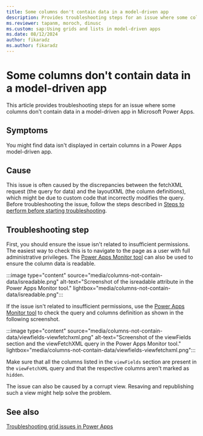 ```yaml
---
title: Some columns don't contain data in a model-driven app
description: Provides troubleshooting steps for an issue where some columns don't contain data in a Power Apps model-driven app.
ms.reviewer: tapanm, moroch, dinusc
ms.custom: sap:Using grids and lists in model-driven apps
ms.date: 08/12/2024
author: fikaradz
ms.author: fikaradz
---
```

# Some columns don't contain data in a model-driven app

This article provides troubleshooting steps for an issue where some columns don't contain data in a model-driven app in Microsoft Power Apps.

## Symptoms

You might find data isn't displayed in certain columns in a Power Apps model-driven app.

## Cause

This issue is often caused by the discrepancies between the fetchXML request (the query for data) and the layoutXML (the column definitions), which might be due to custom code that incorrectly modifies the query. Before troubleshooting the issue, follow the steps described in [Steps to perform before starting troubleshooting](grid-issues.md#steps-to-perform-before-starting-troubleshooting).

## Troubleshooting step

First, you should ensure the issue isn't related to insufficient permissions. The easiest way to check this is to navigate to the page as a user with full administrative privileges. The [Power Apps Monitor tool](/power-apps/maker/monitor-overview) can also be used to ensure the column data is readable.

:::image type="content" source="media/columns-not-contain-data/isreadable.png" alt-text="Screenshot of the isreadable attribute in the Power Apps Monitor tool." lightbox="media/columns-not-contain-data/isreadable.png":::

If the issue isn't related to insufficient permissions, use the [Power Apps Monitor tool](/power-apps/maker/monitor-overview) to check the query and columns definition as shown in the following screenshot.

:::image type="content" source="media/columns-not-contain-data/viewfields-viewfetchxml.png" alt-text="Screenshot of the viewFields section and the  viewFetchXML query in the Power Apps Monitor tool." lightbox="media/columns-not-contain-data/viewfields-viewfetchxml.png":::

Make sure that all the columns listed in the `viewFields` section are present in the `viewFetchXML` query and that the respective columns aren't marked as `hidden`.

The issue can also be caused by a corrupt view. Resaving and republishing such a view might help solve the problem.

## See also

[Troubleshooting grid issues in Power Apps](grid-issues.md)
